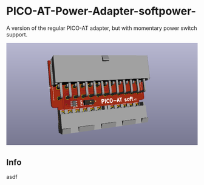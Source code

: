 # PICO-AT-Power-Adapter-softpower-
A version of the regular PICO-AT adapter, but with momentary power switch support.

![pic](pic.png)

## Info
asdf
